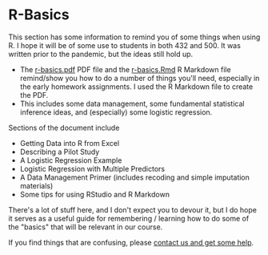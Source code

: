 # R-Basics

This section has some information to remind you of some things when using R. I hope it will be of some use to students in both 432 and 500. It was written prior to the pandemic, but the ideas still hold up.

- The [r-basics.pdf](https://github.com/THOMASELOVE/432-2022/blob/main/r-basics/r-basics.pdf) PDF file and the [r-basics.Rmd](https://github.com/THOMASELOVE/432-2022/blob/main/r-basics/r-basics.Rmd) R Markdown file remind/show you how to do a number of things you'll need, especially in the early homework assignments. I used the R Markdown file to create the PDF.
- This includes some data management, some fundamental statistical inference ideas, and (especially) some logistic regression.

Sections of the document include

- Getting Data into R from Excel
- Describing a Pilot Study
- A Logistic Regression Example
- Logistic Regression with Multiple Predictors
- A Data Management Primer (includes recoding and simple imputation materials)
- Some tips for using RStudio and R Markdown

There's a lot of stuff here, and I don't expect you to devour it, but I do hope it serves as a useful guide for remembering / learning how to do some of the "basics" that will be relevant in our course.

If you find things that are confusing, please [contact us and get some help](https://thomaselove.github.io/432/contact.html).
